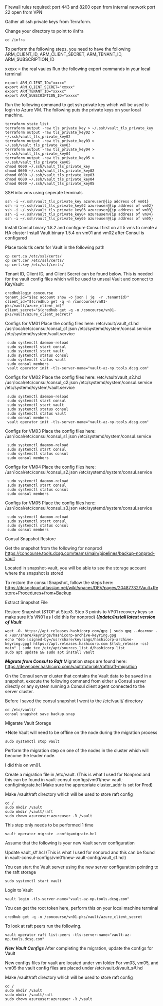 Firewall rules required:
port 443 and 8200 open from internal network
port 22 open from VPN

Gather all ssh private keys from Terraform.

Change your directory to point to /infra
```
cd /infra
```

To perform the following steps, you need to have the following
ARM_CLIENT_ID, ARM_CLIENT_SECRET, ARM_TENANT_ID, ARM_SUBSCRIPTION_ID

xxxxx = the real vaules
Run the following export commands in your local terminal
```
export ARM_CLIENT_ID="xxxxx"
export ARM_CLIENT_SECRET="xxxxx"
export ARM_TENANT_ID="xxxxx"
export ARM_SUBSCRIPTION_ID="xxxxx"
```

Run the following command to get ssh private key which will be used to login to Azure VM. The following puts the private keys on your local machine.
```
terraform state list
terraform output -raw tls_private_key > ~/.ssh/vault_tls_private_key
terraform output -raw tls_private_key02 > ~/.ssh/vault_tls_private_key02
terraform output -raw tls_private_key03 > ~/.ssh/vault_tls_private_key03
terraform output -raw tls_private_key04 > ~/.ssh/vault_tls_private_key04
terraform output -raw tls_private_key05 > ~/.ssh/vault_tls_private_key05
chmod 0600 ~/.ssh/vault_tls_private_key
chmod 0600 ~/.ssh/vault_tls_private_key02
chmod 0600 ~/.ssh/vault_tls_private_key03
chmod 0600 ~/.ssh/vault_tls_private_key04
chmod 0600 ~/.ssh/vault_tls_private_key05
```

SSH into vms using seperate terminals
```
ssh -i ~/.ssh/vault_tls_private_key azureuser@{ip address of vm01}
ssh -i ~/.ssh/vault_tls_private_key02 azureuser@{ip address of vm02}
ssh -i ~/.ssh/vault_tls_private_key03 azureuser@{ip address of vm03}
ssh -i ~/.ssh/vault_tls_private_key04 azureuser@{ip address of vm04}
ssh -i ~/.ssh/vault_tls_private_key05 azureuser@{ip address of vm05}
```

Install Consul binary 1.8.2 and configure Consul first on all 5 vms to create a HA cluster
Install Vault binary 1.5.4 on vm01 and vm02 after Consul is configured

Place tools tls certs for Vault in the following path 
```
cp cert.ca /etc/ssl/certs/
cp cert.cer /etc/ssl/certs/
cp cert.key /etc/ssl/certs/
```

Tenant ID, Client ID, and Client Secret can be found below. This is needed for the vault config files which will be used to unseal Vault and connect to KeyVault:
```
credhublogin concourse
tenant_id="$(az account show -o json | jq  -r .tenantId)"
client_id="$(credhub get -q -n /concourse/vn01-pks/vault/azure_client_id)"
client_secret="$(credhub get -q -n /concourse/vn01-pks/vault/azure_client_secret)"
```

Configs for VM01
 Place the config files here:
 /etc/vault/vault_s1.hcl
 /usr/local/etc/consul/consul_c1.json
 /etc/systemd/system/consul.service
 /etc/systemd/system/vault.service

```
 sudo systemctl daemon-reload
 sudo systemctl start consul
 sudo systemctl start vault
 sudo systemctl status consul
 sudo systemctl status vault
 sudo consul members
 vault operator init -tls-server-name="vault-az-np.tools.dcsg.com"
```

Configs for VM02
 Place the config files here:
 /etc/vault/vault_s2.hcl
 /usr/local/etc/consul/consul_c2.json
 /etc/systemd/system/consul.service
 /etc/systemd/system/vault.service

```
 sudo systemctl daemon-reload
 sudo systemctl start consul
 sudo systemctl start vault
 sudo systemctl status consul
 sudo systemctl status vault
 sudo consul members
 vault operator init -tls-server-name="vault-az-np.tools.dcsg.com"
```

Configs for VM03
 Place the config files here:
 /usr/local/etc/consul/consul_s1.json
 /etc/systemd/system/consul.service

```
 sudo systemctl daemon-reload
 sudo systemctl start consul
 sudo systemctl status consul
 sudo consul members
```

Configs for VM04
 Place the config files here:
 /usr/local/etc/consul/consul_s2.json
 /etc/systemd/system/consul.service

```
 sudo systemctl daemon-reload
 sudo systemctl start consul
 sudo systemctl status consul
 sudo consul members
```

Configs for VM05
 Place the config files here:
 /usr/local/etc/consul/consul_s3.json
 /etc/systemd/system/consul.service

```
 sudo systemctl daemon-reload
 sudo systemctl start consul
 sudo systemctl status consul
 sudo consul members
```

Consul Snapshot Restore

Get the snapshot from the following for nonprod
https://concourse.tools.dcsg.com/teams/main/pipelines/backup-nonprod-vault

Located in snapshot-vault, you will be able to see the storage account where the snapshot is stored

To restore the consul Snapshot, follow the steps here: https://dcsgcloud.atlassian.net/wiki/spaces/DEV/pages/20487732/Vault+Restore+Procedures+from+Backup

Extract Snapshot File

Restore Snapshot (STOP at Step3. Step 3 points to VP01 recovery keys so make sure it's VN01 as I did this for nonprod)
***Update/Install latest version of Vault***

```
wget -O- https://apt.releases.hashicorp.com/gpg | sudo gpg --dearmor -o /usr/share/keyrings/hashicorp-archive-keyring.gpg
echo "deb [signed-by=/usr/share/keyrings/hashicorp-archive-keyring.gpg] https://apt.releases.hashicorp.com $(lsb_release -cs) main" | sudo tee /etc/apt/sources.list.d/hashicorp.list
sudo apt update && sudo apt install vault
```


***Migrate from Consul to Raft***
Migration steps are found here: https://developer.hashicorp.com/vault/tutorials/raft/raft-migration

On the Consul server cluster that contains the Vault data to be saved in a snapshot, execute the following command from either a Consul server directly or any system running a Consul client agent connected to the server cluster.

Before I saved the consul snapshot I went to the /etc/vault/ directory

```
cd /etc/vault/
consul snapshot save backup.snap
```

Migarate Vault Storage

*Note
Vault will need to be offline on the node during the migration process
```
sudo systemctl stop vault
```

Perform the migration step on one of the nodes in the cluster which will become the leader node.

I did this on vm01.

Create a migration file in /etc/vault. (This is what I used for Nonprod and this can be found in vault-consul-configs/vm01/new-vault-config/migrate.hcl  Make sure the appropriate cluster_addr is set for Prod)

Make /vault/raft directory which will be used to store raft config

```
cd /
sudo mkdir /vault
sudo mkdir /vault/raft
sudo chown azureuser:azureuser -R /vault
```

This step only needs to be performed 1 time

```
vault operator migrate -config=migrate.hcl
```

Assume that the following is your new Vault server configuration

Update vault_s#.hcl (This is what I used for nonprod and this can be found in vault-consul-configs/vm01/new-vault-config/vault_s1.hcl)

You can start the Vault server using the new server configuration pointing to the raft storage
```
sudo systemctl start vault
```
Login to Vault
```
vault login -tls-server-name="vault-az-np.tools.dcsg.com"
```
You can get the root token here, perform this on your local machine terminal
```
credhub get -q -n /concourse/vn01-pks/vault/azure_client_secret
```
To look at raft peers run the following.
```
vault operator raft list-peers -tls-server-name="vault-az-np.tools.dcsg.com"
```
***New Vault Configs***
After completing the migration, update the configs for Vault

New configs files for vault are located under vm folder
For vm03, vm05, and vm05 the vault config files are placed under /etc/vault.d/vault_s#.hcl

Make /vault/raft directory which will be used to store raft config

```
cd /
sudo mkdir /vault
sudo mkdir /vault/raft
sudo chown azureuser:azureuser -R /vault
```

